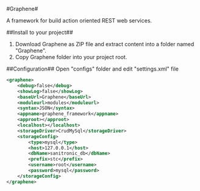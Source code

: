 #Graphene#

A framework for build action oriented REST web services.

##Install to your project##
1. Download Graphene as ZIP file and extract content into a folder named "Graphene".
2. Copy Graphene folder into your project root.

##Configuration##
Open "configs" folder and edit "settings.xml" file
```XML
<graphene>
	<debug>false</debug>
	<showLog>false</showLog>
	<baseUrl>Graphene</baseUrl>
	<moduleurl>modules</moduleurl>
	<syntax>JSON</syntax>
	<appname>graphene_framework</appname>
	<approot></approot>
	<localhost></localhost>
	<storageDriver>CrudMySql</storageDriver>
	<storageConfig>
		<type>mysql</type>
		<host>127.0.0.1</host>
		<dbName>sanitronic_db</dbName>
		<prefix>stc</prefix>
		<username>root</username>
		<password>mysql</password>
	</storageConfig>
</graphene>
```
